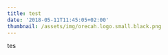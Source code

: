 ```yaml
---
title: test
date: '2018-05-11T11:45:05+02:00'
thumbnail: /assets/img/orecah.logo.small.black.png
---
```

tes
